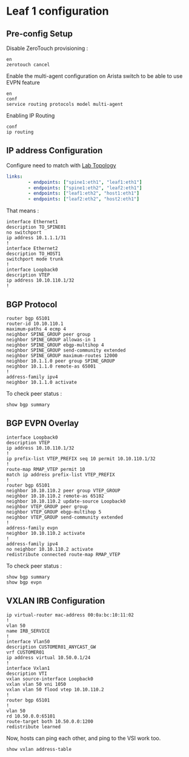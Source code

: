# Leaf 1 configuration

## Pre-config Setup

Disable ZeroTouch provisioning :

```config
en
zerotouch cancel
```

Enable the multi-agent configuration on Arista switch to be able to use EVPN feature

```config
en
conf
service routing protocols model multi-agent
```

Enabling IP Routing

```config
conf
ip routing
```

## IP address Configuration

Configure need to match with [Lab Topology](../../lab_vxlan.yml)

```yml
links:
        - endpoints: ["spine1:eth1", "leaf1:eth1"]
        - endpoints: ["spine1:eth2", "leaf2:eth1"]
        - endpoints: ["leaf1:eth2", "host1:eth1"]
        - endpoints: ["leaf2:eth2", "host2:eth1"]
```

That means :

```config
interface Ethernet1
description TO_SPINE01
no switchport
ip address 10.1.1.1/31
!
interface Ethernet2
description TO_HOST1
switchport mode trunk
!
interface Loopback0
description VTEP
ip address 10.10.110.1/32
!
```

## BGP Protocol

```config
router bgp 65101
router-id 10.10.110.1
maximum-paths 4 ecmp 4
neighbor SPINE_GROUP peer group
neighbor SPINE_GROUP allowas-in 1
neighbor SPINE_GROUP ebgp-multihop 4
neighbor SPINE_GROUP send-community extended
neighbor SPINE_GROUP maximum-routes 12000
neighbor 10.1.1.0 peer group SPINE_GROUP
neighbor 10.1.1.0 remote-as 65001
!
address-family ipv4
neighbor 10.1.1.0 activate
```

To check peer status :

```cli
show bgp summary
```

## BGP EVPN Overlay

```config
interface Loopback0
description VTEP
ip address 10.10.110.1/32
!
ip prefix-list VTEP_PREFIX seq 10 permit 10.10.110.1/32
!
route-map RMAP_VTEP permit 10
match ip address prefix-list VTEP_PREFIX
!
router bgp 65101
neighbor 10.10.110.2 peer group VTEP_GROUP
neighbor 10.10.110.2 remote-as 65102
neighbor 10.10.110.2 update-source Loopback0
neighbor VTEP_GROUP peer group
neighbor VTEP_GROUP ebgp-multihop 5
neighbor VTEP_GROUP send-community extended
!
address-family evpn
neighbor 10.10.110.2 activate
!
address-family ipv4
no neighbor 10.10.110.2 activate
redistribute connected route-map RMAP_VTEP
```

To check peer status :

```cli
show bgp summary
show bgp evpn
```

## VXLAN IRB Configuration

```config
ip virtual-router mac-address 00:0a:bc:10:11:02
!
vlan 50
name IRB_SERVICE
!
interface Vlan50
description CUSTOMER01_ANYCAST_GW
vrf CUSTOMER01
ip address virtual 10.50.0.1/24
!
interface Vxlan1
description VTI
vxlan source-interface Loopback0
vxlan vlan 50 vni 1050
vxlan vlan 50 flood vtep 10.10.110.2
!
router bgp 65101
!
vlan 50
rd 10.50.0.0:65101
route-target both 10.50.0.0:1200
redistribute learned
```

Now, hosts can ping each other, and ping to the VSI work too.

```config
show vxlan address-table
```
